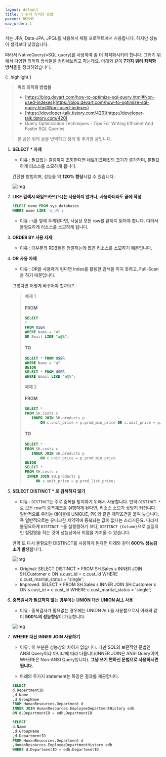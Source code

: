 ```yaml
---
layout: default
title: 📌 쿼리 최적화 방법
parent: RDBMS
nav_order: 1
---
```


저는 JPA, Data-JPA, JPQL를 사용해서 채팅 프로젝트에서 사용합니다. 하지만 성능이 생각보다 낮았습니다.

따라서 NativeQuery(=SQL query)를 사용하여 좀 더 최적화시키려 합니다. 그러기 위해서 다양한 최적화 방식들을 정리해보려고 하는데요. 아래와 같이 **7가지 쿼리 최적화 방식**들을 정리하였습니다.

{: .highlight }
> **쿼리 최적화 방법들**
> * [https://blog.devart.com/how-to-optimize-sql-query.html#Non-used-indexes](https://blog.devart.com/how-to-optimize-sql-query.html#Non-used-indexes)
> * [https://developer-talk.tistory.com/420](https://developer-talk.tistory.com/420)
> * Query Optimization Techniques - Tips For Writing Efficient And Faster SQL Queries
> 
> 본 글은 위의 글을 번역하고 정리 및 추가한 글입니다.

1. **SELECT * 자제**
   * 이유 : 필요없는 칼럼까지 조회한다면 네트워크패킷의 크기가 증가하며, 불필요하게 리소스를 소모하게 됩니다.

   간단한 방법이며, 성능을 약 **120% 향상**시킬 수 있습니다.

   ![img](../../../assets/img/db/db3.png)

2. **LIKE 검색시 와일드카드(%)는 사용하지 않거나, 사용하더라도 끝에 작성**

    ```sql
    SELECT name FROM sys.databases
    WHERE name LIKE 'm_d%';
    ```
   * 이유 : `%`를 앞에 두게된다면, 사실상 모든 row를 끝까지 읽어야 합니다. 따라서 불필요하게 리소스를 소모하게 됩니다.
3. **ORDER BY 사용 자제**
   * 이유 : 대부분의 RDB들은 정렬하는데 많은 리소스를 소모하기 떄문입니다.
4. **OR 사용 자제**
   * 이유 : OR을 사용하게 된다면 Index를 활용한 검색을 하지 못하고, Full-Scan을 하기 때문입니다.

   그렇다면 어떻게 바꾸어야 할까요?
   > 예제 1
   > #### FROM
   >```sql
   >SELECT
   >*
   >FROM USER
   >WHERE Name = "a"
   >OR Email LIKE "a@%";
   >```
   >
   > #### TO
   >```sql
   >SELECT * FROM USER
   >WHERE Name = "a"
   >UNION
   >SELECT * FROM USER
   >WHERE Email LIKE "a@%";
   >```
   >
   >예제 2
   > #### FROM
   >```sql
   >SELECT * 
   >FROM SH.costs c 
   >    INNER JOIN SH.products p 
   >        ON c.unit_price = p.prod_min_price OR c.unit_price = p.prod_list_price;
   >```
   >#### TO
   >```sql
   >SELECT * 
   >FROM SH.costs c 
   >    INNER JOIN SH.products p 
   >        ON c.unit_price = p.prod_min_price 
   >UNION
   >SELECT * 
   >FROM SH.costs c 
   >  INNER JOIN SH.products p 
   >      ON c.unit_price = p.prod_list_price;
   >```

5. **SELECT DISTINCT * 로 검색하지 않기**
   * 이유 : `DISTINCT`는 주로 중복을 방지하기 위해서 사용합니다. 만약 `DISTINCT *`로 모든 row의 중복체크를 실행하게 된다면, 리소스 소모가 상당히 커집니다. 일반적으로 우리는 테이블에 UNIQUE, PK 와 같은 제약조건을 붙여 놓습니다. 즉 일반적으로는 유니크한 제약덕에 중복되는 값이 없다는 소리거든요. 따라서 불필요하게 `DISTINCT *`를 실행행하기 보다, `DISTINCT {Column}`으로 실질적인 칼럼명을 적는 것이 성능상에서 이점을 가져올 수 있습니다.
   
   만약 또 다시 불필요한 DISTINCT를 사용하게 된다면 아래와 같이 **600% 성능감소가 발생**합니다.

   ![img](../../../assets/img/db/db1.png)
   * Original: SELECT DISTINCT * FROM SH.Sales s INNER JOIN SH.Customer c ON s.cust_id = c.cust_id WHERE c.cust_marital_status = 'single';
   * Improved: SELECT * FROM SH.Sales s INNER JOIN SH.Customer c ON s.cust_id = c.cust_id WHERE c.cust_marital_status = 'single';

6. **중복검사가 필요하지 않는 경우에는 UNION 대신 UNION ALL 사용**
   * 이유 : 중복검사가 필요없는 경우에는 UNION ALL을 사용함으로서 아래와 같이 **500%의 성능향상**이 가능합니다.

   ![img](../../../assets/img/db/db2.png)


7. **WHERE 대신 INNER JOIN 사용하기**
   * 이유 : 이 부분은 성능상의 차이가 없습니다. 다만 SQL의 보편적인 문법인 ANSI Query이냐 아니냐에 따라 다릅니다(INNER JOIN은 ANSI Query이며, WHERE은 Non-ANSI Query입니다). **그냥 쓰기 편하신 문법으로 사용하시면 됩니다**.

   * 아래의 두가지 statement는 똑같은 결과를 제공합니다.

   ```sql
   SELECT
   d.DepartmentID
   ,d.Name
   ,d.GroupName
   FROM HumanResources.Department d
   INNER JOIN HumanResources.EmployeeDepartmentHistory edh
   ON d.DepartmentID = edh.DepartmentID
   ```
   
   ```sql
   SELECT
   d.Name
   ,d.GroupName
   ,d.DepartmentID
   FROM HumanResources.Department d
   ,HumanResources.EmployeeDepartmentHistory edh
   WHERE d.DepartmentID = edh.DepartmentID
   ```






